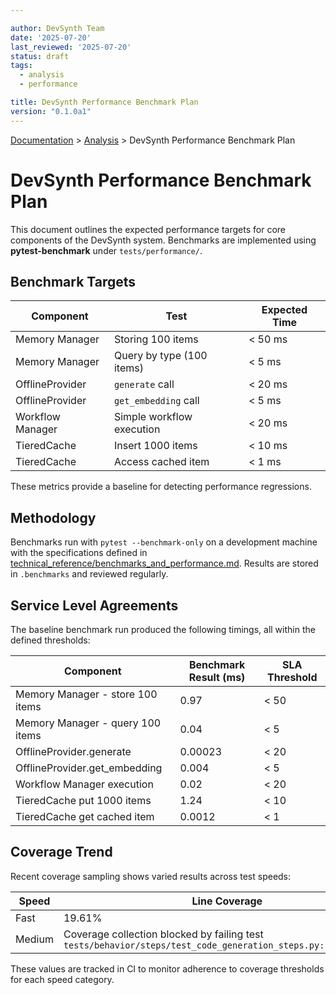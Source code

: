 ```yaml
---

author: DevSynth Team
date: '2025-07-20'
last_reviewed: '2025-07-20'
status: draft
tags:
  - analysis
  - performance

title: DevSynth Performance Benchmark Plan
version: "0.1.0a1"
---
```

<div class="breadcrumbs">
<a href="../index.md">Documentation</a> &gt; <a href="index.md">Analysis</a> &gt; DevSynth Performance Benchmark Plan
</div>

# DevSynth Performance Benchmark Plan

This document outlines the expected performance targets for core components of the DevSynth system. Benchmarks are implemented using **pytest-benchmark** under `tests/performance/`.

## Benchmark Targets

| Component | Test | Expected Time |
|-----------|------|---------------|
| Memory Manager | Storing 100 items | < 50 ms |
| Memory Manager | Query by type (100 items) | < 5 ms |
| OfflineProvider | `generate` call | < 20 ms |
| OfflineProvider | `get_embedding` call | < 5 ms |
| Workflow Manager | Simple workflow execution | < 20 ms |
| TieredCache | Insert 1000 items | < 10 ms |
| TieredCache | Access cached item | < 1 ms |

These metrics provide a baseline for detecting performance regressions.

## Methodology

Benchmarks run with `pytest --benchmark-only` on a development machine with the specifications defined in [technical_reference/benchmarks_and_performance.md](../technical_reference/benchmarks_and_performance.md). Results are stored in `.benchmarks` and reviewed regularly.

## Service Level Agreements

The baseline benchmark run produced the following timings, all within the defined thresholds:

| Component | Benchmark Result (ms) | SLA Threshold |
|-----------|----------------------|---------------|
| Memory Manager - store 100 items | 0.97 | < 50 |
| Memory Manager - query 100 items | 0.04 | < 5 |
| OfflineProvider.generate | 0.00023 | < 20 |
| OfflineProvider.get_embedding | 0.004 | < 5 |
| Workflow Manager execution | 0.02 | < 20 |
| TieredCache put 1000 items | 1.24 | < 10 |
| TieredCache get cached item | 0.0012 | < 1 |

## Coverage Trend

Recent coverage sampling shows varied results across test speeds:

| Speed | Line Coverage |
|-------|---------------|
| Fast  | 19.61% |
| Medium | Coverage collection blocked by failing test `tests/behavior/steps/test_code_generation_steps.py::tests_passed` |

These values are tracked in CI to monitor adherence to coverage thresholds for each speed category.
